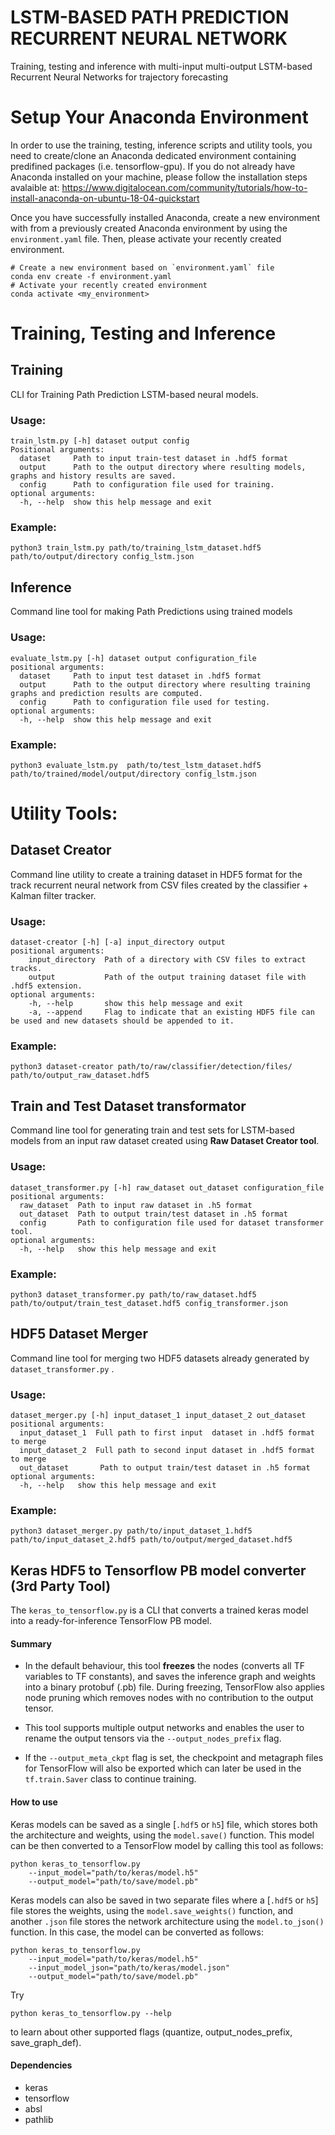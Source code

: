 # LSTM-BASED PATH PREDICTION RECURRENT NEURAL NETWORK

Training, testing and inference with multi-input multi-output LSTM-based Recurrent Neural Networks for trajectory forecasting 

# Setup Your Anaconda Environment

In order to use the training, testing, inference scripts and utility tools, you need to create/clone an Anaconda dedicated environment containing predifined packages (i.e. tensorflow-gpu). If you do not already have Anaconda installed on your machine, please follow the installation steps avalaible at: 
https://www.digitalocean.com/community/tutorials/how-to-install-anaconda-on-ubuntu-18-04-quickstart

Once you have successfully installed Anaconda, create a new environment with from a previously created Anaconda environment by using the `environment.yaml` file. Then, please activate your recently created environment.

	# Create a new environment based on `environment.yaml` file
	conda env create -f environment.yaml
	# Activate your recently created environment
	conda activate <my_environment>

# Training, Testing and Inference 

## Training
CLI for Training Path Prediction LSTM-based neural models.
### Usage: 
	train_lstm.py [-h] dataset output config
	Positional arguments:
	  dataset     Path to input train-test dataset in .hdf5 format
	  output      Path to the output directory where resulting models, graphs and history results are saved.
	  config      Path to configuration file used for training.
	optional arguments:
	  -h, --help  show this help message and exit
### Example:
	python3 train_lstm.py path/to/training_lstm_dataset.hdf5 path/to/output/directory config_lstm.json

## Inference
Command line tool for making Path Predictions using trained models
### Usage:
	evaluate_lstm.py [-h] dataset output configuration_file
	positional arguments:
	  dataset     Path to input test dataset in .hdf5 format
	  output      Path to the output directory where resulting training graphs and prediction results are computed.
	  config      Path to configuration file used for testing.
	optional arguments:
	  -h, --help  show this help message and exit
### Example:
	python3 evaluate_lstm.py  path/to/test_lstm_dataset.hdf5 path/to/trained/model/output/directory config_lstm.json

# Utility Tools:

## Dataset Creator
  Command line utility to create a training dataset in HDF5 format for the track recurrent neural network from CSV files created by the classifier + Kalman filter tracker.
### Usage:
	dataset-creator [-h] [-a] input_directory output
	positional arguments:
    	input_directory  Path of a directory with CSV files to extract tracks.
    	output           Path of the output training dataset file with .hdf5 extension.
	optional arguments:
    	-h, --help       show this help message and exit
    	-a, --append     Flag to indicate that an existing HDF5 file can be used and new datasets should be appended to it.
### Example:
	python3 dataset-creator path/to/raw/classifier/detection/files/ path/to/output_raw_dataset.hdf5

## Train and Test Dataset transformator
Command line tool for generating train and test sets for LSTM-based models from an input raw dataset created using **Raw Dataset Creator tool**.
### Usage:
	dataset_transformer.py [-h] raw_dataset out_dataset configuration_file
	positional arguments:
	  raw_dataset  Path to input raw dataset in .h5 format
	  out_dataset  Path to output train/test dataset in .h5 format
	  config       Path to configuration file used for dataset transformer tool.
	optional arguments:
	  -h, --help   show this help message and exit
### Example:
	python3 dataset_transformer.py path/to/raw_dataset.hdf5 path/to/output/train_test_dataset.hdf5 config_transformer.json

## HDF5 Dataset Merger
Command line tool for merging two HDF5 datasets already generated by `dataset_transformer.py` .
### Usage:
	dataset_merger.py [-h] input_dataset_1 input_dataset_2 out_dataset
	positional arguments:
	  input_dataset_1  Full path to first input  dataset in .hdf5 format to merge
	  input_dataset_2  Full path to second input dataset in .hdf5 format to merge
	  out_dataset       Path to output train/test dataset in .h5 format
	optional arguments:
	  -h, --help   show this help message and exit
### Example:
	python3 dataset_merger.py path/to/input_dataset_1.hdf5 path/to/input_dataset_2.hdf5 path/to/output/merged_dataset.hdf5

## Keras HDF5 to Tensorflow PB model converter (3rd Party Tool)
The `keras_to_tensorflow.py` is a CLI that converts a trained keras model into a ready-for-inference TensorFlow PB model.

#### Summary
- In the default behaviour, this tool **freezes** the nodes (converts all TF variables to TF constants), and saves the inference graph and weights into a binary protobuf (.pb) file. During freezing, TensorFlow also applies node pruning which removes nodes with no contribution to the output tensor.

- This tool supports multiple output networks and enables the user to rename the output tensors via the `--output_nodes_prefix` flag.
 
- If the `--output_meta_ckpt` flag is set, the checkpoint and metagraph files for TensorFlow will also be exported
which can later be used in the `tf.train.Saver` class to continue training.   

#### How to use
Keras models can be saved as a single [`.hdf5` or `h5`] file, which stores both the architecture and weights, using the `model.save()` function.
 This model can be then converted to a TensorFlow model by calling this tool as follows:
    
    python keras_to_tensorflow.py 
        --input_model="path/to/keras/model.h5" 
        --output_model="path/to/save/model.pb"
        
Keras models can also be saved in two separate files where a [`.hdf5` or `h5`] file stores the weights, using the `model.save_weights()` function, and another `.json` file stores the network architecture using the `model.to_json()` function.
In this case, the model can be converted as follows:

    python keras_to_tensorflow.py 
        --input_model="path/to/keras/model.h5" 
        --input_model_json="path/to/keras/model.json" 
        --output_model="path/to/save/model.pb"

Try 

    python keras_to_tensorflow.py --help

to learn about other supported flags (quantize, output_nodes_prefix, save_graph_def).
#### Dependencies
- keras
- tensorflow
- absl
- pathlib